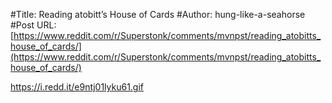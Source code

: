 #Title: Reading atobitt’s House of Cards
#Author: hung-like-a-seahorse
#Post URL: [https://www.reddit.com/r/Superstonk/comments/mvnpst/reading_atobitts_house_of_cards/](https://www.reddit.com/r/Superstonk/comments/mvnpst/reading_atobitts_house_of_cards/)


https://i.redd.it/e9ntj01lyku61.gif